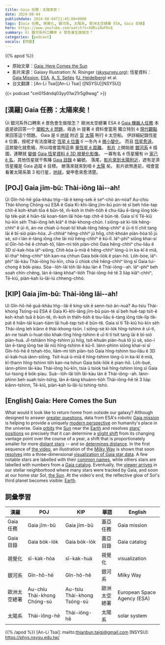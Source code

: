 ```yaml
---
title: Gaia 任務：太陽來矣！
date: 2024-08-04
publishdate: 2024-08-04T11:45:00+0800
tags: [Gaia 任務, 視覺化, 銀河系, 太陽系, 歐洲太空總署 ESA, Gaia 目錄]
hero: https://www.youtube.com/watch?v=XORui0wFKnE
summary: Ùi 銀河系外口轉來 ê 景色會生做按怎？
categories: [podcast]
vocals: [阿錕]
---
```


{{% apod %}}

- 原始文章：[Gaia: Here Comes the Sun](https://apod.nasa.gov/apod/ap240804.html)
- 影片來源：Galaxy Illustration: N. Risinger ([skysurvey.org](http://skysurvey.org/)); 恆星資料：[Gaia Mission](http://sci.esa.int/gaia/28820-summary/), [ESA](http://www.esa.int/), [A. S. Sellés](https://tonisagrista.com/) ([U. Heidelberg](https://zah.uni-heidelberg.de/welcome)) et al.
- 台文翻譯：[An-Li Tsai][An-Li Tsai] ([NSYSU][NSYSU])

{{< podcast "cm015dndq03yy01w21r5g9wag" >}}

## [漢羅] Gaia 任務：太陽來矣！
Ùi 銀河系外口轉來 ê 景色會生做按怎？
歐洲太空總署 ESA ê [Gaia 機器人任務][Gaia mission] 本底是欲回答一个 [閣較大 ê 問題][greater questions]，毋過 in 提著 ê 資料會當用 獨立特別 ê [現代觀點][modern perspective] 來回答這个問題。
Gaia 是 tī [地球][Earth 1]  附近 [踅][orbits] [太陽][Sun] 咧行 ê 太空船。
伊詳細紀錄恆星 ê 位置，按呢才有法度確定 [恆星 ê 位置][stars' positions] tī 一冬內 ê [微小變化][slight shift]。
而且 [恆星愈遠][distant stars]，這款變化就愈細，所以咱會當用這來 [量恆星 ê 距離][determines distance]。
[影片][the video] 上開始是 [銀河系][Milky Way] ê 插圖，連鞭就 [變做][resolves] [Gaia 恆星資料 ê 3D 視覺化影像][visualization of Gaia star data]。
一寡有名 ê 恆星攏有 in [家己 ê 名][common names]，其他恆星就干焦賰 [Gaia 目錄][Gaia catalog] ê 編號。
落尾，[影片來到太陽附近][viewer arrives]，遮有足濟恆星攏是 Gaia 追蹤 ê 目標。
紲落來就來到咱 ê [太陽][the Sun] 矣。
影片欲煞進前，咱會當看著太陽系第 3 粒行星，[地球][Earth 2]，變甲愈來愈清楚。

## [POJ] Gaia jīm-bū: Thài-iông lâi--ah!
Ùi Gîn-hô-hē gōa-kháu tńg--lâi ê kéng-sek ē seⁿ-chò án-nóa?
Au-chiu Thài-khong Chóng-sú ESA ê Gaia Ki-khì-lâng jīm-bū pún-té sī beh hôe-tap chi̍t-ê koh-khah tōa ê būn-tê, m̄-koh in the̍h-tio̍h ê chu-liāu ē-tàng iōng to̍k-li̍p te̍k-pa̍t ê hiān-tāi koan-tiám lâi hôe-tap chit-ê būn-tê.
Gaia sī tī Tē-kiû hù-kīn se̍h Thài-iông leh kiâⁿ ê thài-khong-chûn.
I siông-sè kì-lo̍k hêng-chhiⁿ ê ūi-tì, án-ne chiah ū-hoat-tō͘ khak-tēng hêng-chhiⁿ ê ūi-tì tī chi̍t tang lāi ê bî-sió piàn-hòa.
Jî-chhiáⁿ hêng-chhiⁿ jú hn̄g, chit-khoán piàn-hòa tō jú sè, só͘-í lán ē-tàng iōng che lâi niû hêng-chhiⁿ ê kū-lî.
Iáⁿ-phìⁿ siōng khai-sí sī Gîn-hô-hē ê chhah-tô͘, liâm-mi to̍h piàn-chò Gaia hêng-chhiⁿ chu-liāu ê 3D sī-kak-hòa iáⁿ-siōng.
Chi̍t-kóa ū-miâ ê hêng-chhiⁿ lóng-ū in ka-kī ê miâ, kî-thaⁿ hêng-chhiⁿ to̍h kan-na chhun Gaia bo̍k-lio̍k ê pian-hō.
Lo̍h-bóe, iáⁿ-phìⁿ lâi-kàu Thài-iông hù-kīn, chia ū chiok chē hêng-chhiⁿ lóng sī Gaia tui-chong ê bo̍k-piau.
Sòa--lo̍h-lâi to̍h lâi-kàu lán ê Thài-iông--ah.
Iáⁿ-phìⁿ beh soah chìn-chêng, lán ē-tàng khòaⁿ-tio̍h Thài-iông-hē tē 3 lia̍p kiâⁿ-chhiⁿ, Tē-kiû, piàn-kah lú-lâi-lú chheng-chhó.

## [KIP] Gaia jīm-bū: Thài-iông lâi--ah!
Uì Gîn-hô-hē guā-kháu tńg--lâi ê kíng-sik ē senn-tsò án-nuá?
Au-tsiu Thài-khong Tsóng-sú ESA ê Gaia Ki-khì-lâng jīm-bū pún-té sī beh huê-tap tsi̍t-ê koh-khah tuā ê būn-tê, m̄-koh in the̍h-tio̍h ê tsu-liāu ē-tàng iōng to̍k-li̍p ti̍k-pa̍t ê hiān-tāi kuan-tiám lâi huê-tap tsit-ê būn-tê.
Gaia sī tī Tē-kiû hù-kīn se̍h Thài-iông leh kiânn ê thài-khong-tsûn.
I siông-sè kì-lo̍k hîng-tshinn ê uī-tì, án-ne tsiah ū-huat-tōo khak-tīng hîng-tshinn ê uī-tì tī tsi̍t tang lāi ê bî-sió piàn-huà.
Jî-tshiánn hîng-tshinn jú hn̄g, tsit-khuán piàn-huà tō jú sè, sóo-í lán ē-tàng iōng tse lâi niû hîng-tshinn ê kū-lî.
Iánn-phìnn siōng khai-sí sī Gîn-hô-hē ê tshah-tôo, liâm-mi to̍h piàn-tsò Gaia hîng-tshinn tsu-liāu ê 3D sī-kak-huà iánn-siōng.
Tsi̍t-kuá ū-miâ ê hîng-tshinn lóng-ū in ka-kī ê miâ, kî-thann hîng-tshinn to̍h kan-na tshun Gaia bo̍k-lio̍k ê pian-hō.
Lo̍h-bué, iánn-phìnn lâi-kàu Thài-iông hù-kīn, tsia ū tsiok tsē hîng-tshinn lóng sī Gaia tui-tsong ê bo̍k-piau.
Suà--lo̍h-lâi to̍h lâi-kàu lán ê Thài-iông--ah.
Iánn-phìnn beh suah tsìn-tsîng, lán ē-tàng khuànn-tio̍h Thài-iông-hē tē 3 lia̍p kiânn-tshinn, Tē-kiû, piàn-kah lú-lâi-lú tshing-tshó.

## [English] Gaia: Here Comes the Sun
What would it look like to return home from outside our galaxy?
Although designed to answer [greater questions][greater questions], data from ESA's robotic [Gaia mission][Gaia mission] is helping to provide a uniquely [modern perspective][modern perspective] on humanity's place in the universe.
Gaia [orbits][orbits] the [Sun][Sun] near the [Earth][Earth 1] and resolves [stars' positions][stars' positions] so precisely that it can determine a [slight shift][slight shift] from its changing vantage point over the course of a year, a shift that is proportionately smaller for more [distant stars][distant stars] -- and so [determines distance][determines distance].
In the first sequence of [the video][the video], an illustration of the [Milky Way][Milky Way] is shown that soon [resolves][resolves] into a three-dimensional [visualization of Gaia star data][visualization of Gaia star data].
A few notable stars are labelled with their [common names][common names], while others stars are labelled with numbers from a [Gaia catalog][Gaia catalog].
Eventually, the [viewer arrives][viewer arrives] in our stellar neighborhood where many stars were tracked by Gaia, and soon at our home star Sol, [the Sun][the Sun].
At the video's end, the reflective glow of Sol's third planet becomes visible: [Earth][Earth 2].

## 詞彙學習

|漢羅|POJ|KIP|華語|English|
|-|-|-|-|-|
|Gaia 任務|Gaia jīm-bū|Gaia jīm-bū|蓋亞任務|Gaia mission|
|Gaia 目錄|Gaia bo̍k-lo̍k|Gaia bo̍k-lo̍k|蓋亞目錄|Gaia catalog|
|視覺化|sī-kak-hòa|sī-kak-huà|視覺化|visualization|
|銀河系|Gîn-hô-hē|Gîn-hô-hē|銀河系|Milky Way|
|歐洲太空總署|Au-chiu Thài-khong Chóng-sú|Au-tsiu Thài-khong Tsóng-sú|歐洲太空總署|European Space Agency (ESA)|
|太陽系|Thài-iông-hē|Thài-iông-hē|太陽系|solar system|

{{% /apod %}}
[An-Li Tsai]: mailto:thianbun.taigi@gmail.com
[NSYSU]: https://phys.nsysu.edu.tw/

[copyright]: https://apod.nasa.gov/apod/fap/lib/about_apod.html#srapply
[License3]: https://creativecommons.org/licenses/by/3.0/
[License2]:https://creativecommons.org/licenses/by-nc-nd/2.0/

[greater questions]:https://www.youtube.com/watch?v=oGri4YNggoc
[Gaia mission]:http://www.esa.int/Our_Activities/Space_Science/Gaia_overview
[modern perspective]:http://www.nature.com/news/milky-way-mapper-6-ways-the-gaia-spacecraft-will-change-astronomy-1.20569
[orbits]:https://en.wikipedia.org/wiki/Lissajous_orbit
[Sun]:https://science.nasa.gov/sun
[Earth 1]:https://apod.nasa.gov/apod/ap220206.html
[stars' positions]:https://www.youtube.com/watch?v=BT0Xh1BizSI
[slight shift]:https://www.youtube.com/watch?v=2Z_O66Z4l6Y
[distant stars]:http://imagine.gsfc.nasa.gov/features/cosmic/solar_neighborhood.html
[determines distance]:https://en.wikipedia.org/wiki/Cosmic_distance_ladder
[the video]:https://www.youtube.com/watch?v=XORui0wFKnE
[Milky Way]:https://www.nasa.gov/image-article/milky-way-our-location/
[resolves]:https://apod.nasa.gov/apod/ap111018.html
[visualization of Gaia star data]:https://zah.uni-heidelberg.de/gaia/outreach/gaiasky/
[common names]:http://stars.astro.illinois.edu/sow/starname.html
[Gaia catalog]:http://www.cosmos.esa.int/web/gaia/dr1
[viewer arrives]:https://apod.nasa.gov/apod/ap190818.html
[the Sun]:https://youtu.be/KQetemT1sWc
[Earth 2]:https://apod.nasa.gov/apod/ap100713.html
